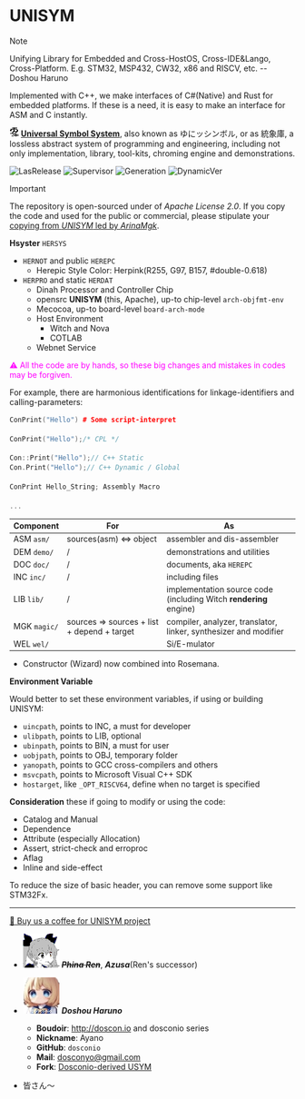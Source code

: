 # UNISYM

> [!NOTE]
> Unifying Library for Embedded and Cross-HostOS, Cross-IDE&Lango, Cross-Platform. E.g. STM32, MSP432, CW32, x86 and RISCV, etc. -- Doshou Haruno
>
> Implemented with C++, we make interfaces of C#(Native) and Rust for embedded platforms. If these is a need, it is easy to make an interface for ASM and C instantly.

![icon](./.picture/unisym.20240306.png) **[Universal Symbol System](http://unisym.org)**,
also known as ゆにッシンボル, or as 統象庫,
a lossless abstract system of programming and engineering,
including not only implementation, library, tool-kits, chroming engine and demonstrations.

![LasRelease](https://img.shields.io/badge/release-U2024ULTIMATE-aliceblue.svg)
![Supervisor](https://img.shields.io/badge/supervisor-dosconio-violet.svg)
![Generation](https://img.shields.io/badge/generation-3:Public-pink.svg)
![DynamicVer](https://img.shields.io/badge/libversion-0.1-green.svg)

> [!IMPORTANT]
> The repository is open-sourced under of *Apache License 2.0*. If you copy the code and used for the public or commercial, please stipulate your <u>copying from *UNISYM* led by *ArinaMgk*</u>. 

**Hsyster** `HERSYS`

- `HERNOT` and public `HEREPC`
    - Herepic Style Color: Herpink(R255, G97, B157, #double-0.618) 
- `HERPRO` and static `HERDAT`
	- Dinah Processor and Controller Chip
    - opensrc **UNISYM** (this, Apache), up-to chip-level `arch-objfmt-env`
	- Mecocoa, up-to board-level `board-arch-mode`
	- Host Environment
		- Witch and Nova
		- COTLAB
	- Webnet Service

<font color="magenta">⚠︎ All the code are by hands, so these big changes and mistakes in codes may be forgiven.</font>

For example, there are harmonious identifications for linkage-identifiers and calling-parameters:

```C++
ConPrint("Hello") # Some script-interpret

ConPrint("Hello");/* CPL */

Con::Print("Hello");// C++ Static 
Con.Print("Hello");// C++ Dynamic / Global

ConPrint Hello_String; Assembly Macro

...
```

| Component        | For                                                     | As                                                         |
| ------------------ | ------------------------------------------------------------ | ------------------ |
| ASM `asm/` | sources(asm) <=> object | assembler and dis-assembler |
| DEM `demo/` | / | demonstrations and utilities |
| DOC `doc/` | / | documents, aka `HEREPC` |
| INC `inc/` | / | including files |
| LIB `lib/` | / | implementation source code (including Witch **rendering** engine) |
| MGK `magic/` | sources => sources + list + depend + target | compiler, analyzer, translator, linker, synthesizer and modifier |
| WEL `wel/` |  | Si/E-mulator |

- Constructor (Wizard) now combined into Rosemana.

**Environment Variable**

Would better to set these environment variables, if using or building UNISYM:

- `uincpath`, points to INC, a must for developer
- `ulibpath`, points to LIB, optional
- `ubinpath`, points to BIN, a must for user
- `uobjpath`, points to OBJ, temporary folder
- `yanopath`, points to GCC cross-compilers and others
- `msvcpath`, points to Microsoft Visual C++ SDK
- `hostarget`, like `_OPT_RISCV64`, define when no target is specified

**Consideration** these if going to modify or using the code:

- Catalog and Manual
- Dependence
- Attribute (especially Allocation)
- Assert, strict-check and erroproc
- Aflag
- Inline and side-effect

To reduce the size of basic header, you can remove some support like STM32Fx.

---

<!-- Contributors -->

[🍨 Buy us a coffee for UNISYM project](https://www.buymeacoffee.com/arinamgk) 

- ![Contributor ArinaMgk (Phina)](./.picture/phina.head.bmp) <del> ***Phina Ren***</del>, ***Azusa***(Ren's successor)

- ![Contributor Doshou Haruno](./.picture/haruno.head.jpg) ***Doshou Haruno*** 

    - **Boudoir**: http://doscon.io and dosconio series
    - **Nickname**: Ayano
    - **GitHub**: `dosconio` 
    - **Mail**: dosconyo@gmail.com 
    - **Fork**: [Dosconio-derived USYM](http://github.com/dosconio/unisym) 

- 皆さん～

